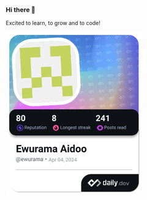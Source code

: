 ### Hi there 👋
Excited to learn, to grow and to code!

<!--
**Kerry-Jilak/Kerry-Jilak** is a ✨ _special_ ✨ repository because its `README.md` (this file) appears on your GitHub profile.

Here are some ideas to get you started:

- 🔭 I’m currently working on ...
- 🌱 I’m currently learning ...
- 👯 I’m looking to collaborate on ...
- 🤔 I’m looking for help with ...
- 💬 Ask me about ...
- 📫 How to reach me: ...
- 😄 Pronouns: ...
- ⚡ Fun fact: ...
-->
<a href="https://app.daily.dev/ewurama"><img src="./devcard.png" width="356" alt="Ewurama Aidoo's Dev Card"/></a>
